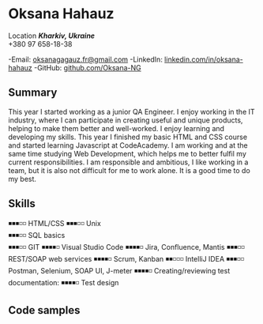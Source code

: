 # Oksana Hahauz

Location ***Kharkiv, Ukraine***  
+380 97 658-18-38 

-Email: [oksanagagauz.fr@gmail.com](mailto:oksanagagauz.fr@gmail.com)
-LinkedIn: [linkedin.com/in/oksana-hahauz](https://www.linkedin.com/in/oksana-hahauz-4887b0194/)
-GitHub: [github.com/Oksana-NG](https://github.com/Oksana-NG)

## Summary

This year I started working as a junior QA Engineer. I enjoy working in the IT industry, where I can participate in creating useful and unique products, helping to make them better and well-worked.
I enjoy learning and developing my skills. This year I finished my basic HTML and CSS course and started learning Javascript at CodeAcademy. I am working and at the same time studying Web Development, which helps me to better fulfil my current responsibilities. 
I am responsible and ambitious, I like working in a team, but it is also not difficult for me to work alone. It is a good time to do my best.

## Skills

◾◾◾◽◽ HTML/CSS
◾◾◾◽◽ Unix  
◾◾◾◽◽ SQL basics  
◾◾◾◽◽ GIT
◾◾◾◾◽ Visual Studio Code
◾◾◾◾◽ Jira, Confluence, Mantis
◾◾◾◽◽ REST/SOAP web services
◾◾◾◾◽ Scrum, Kanban
◾◾◽◽◽ IntelliJ IDEA
◾◾◾◽◽ Postman, Selenium, SOAP UI, J-meter
◾◾◾◾◽ Creating/reviewing test documentation:
◾◾◾◾◽ Test design

## Code samples
